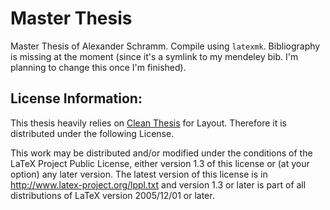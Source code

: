 # Master Thesis

Master Thesis of Alexander Schramm.
Compile using `latexmk`.
Bibliography is missing at the moment (since it's a symlink to my mendeley bib. I'm planning to change this once I'm finished).

## License Information:

This thesis heavily relies on [Clean Thesis](http://cleanthesis.der-ric.de) for Layout.
Therefore it is distributed under the following License.

This work may be distributed and/or modified under the
conditions of the LaTeX Project Public License, either version 1.3
of this license or (at your option) any later version.
The latest version of this license is in
  http://www.latex-project.org/lppl.txt
and version 1.3 or later is part of all distributions of LaTeX
version 2005/12/01 or later.
